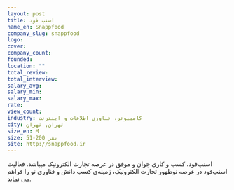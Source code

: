 ```yaml
---
layout: post
title: اسنپ فود
name_en: Snappfood
company_slug: snappfood
logo: 
cover: 
company_count:
founded:
location: ""
total_review: 
total_interview: 
salary_avg: 
salary_min: 
salary_max: 
rate: 
view_count: 
industry: کامپیوتر، فناوری اطلاعات و اینترنت
city: تهران, تهران
size_en: M
size: 51-200 نفر
site: http://snappfood.ir
---
```


اسنپ‌فود، کسب و کاری جوان و موفق در عرصه تجارت الکترونیک میباشد.  فعالیت اسنپ‌فود در عرصه نوظهور تجارت الکترونیک، زمینه‌ی کسب دانش و فناوری نو را فراهم می نماید.

